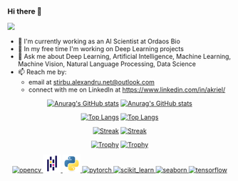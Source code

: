 ### Hi there 👋
![](https://komarev.com/ghpvc/?username=akrielz&color=green)
- 🚀 I'm currently working as an AI Scientist at Ordaos Bio
- 🔭 In my free time I'm working on Deep Learning projects
- 💬 Ask me about Deep Learning, Artificial Intelligence, Machine Learning, Machine Vision, Natural Language Processing, Data Science
- 📫 Reach me by: 
  - email at <text> &#x202e;moc.kooltuo@ten.urdnaxela.ubrits </text>
  - connect with me on LinkedIn at https://www.linkedin.com/in/akriel/

<div align="center">
  
[![Anurag's GitHub stats](https://github-readme-stats.vercel.app/api?username=akrielz&count_private=true&theme=tokyonight&hide_border=true&show_icons=true&hide=prs,issues)](https://github.com/Akrielz#gh-dark-mode-only)
[![Anurag's GitHub stats](https://github-readme-stats.vercel.app/api?username=akrielz&count_private=true&hide_border=true&show_icons=true&hide=prs,issues)](https://github.com/Akrielz#gh-light-mode-only)

</div>

<div align="center">
  
[![Top Langs](https://github-readme-stats.vercel.app/api/top-langs/?username=akrielz&langs_count=3&hide_border=true&theme=tokyonight)](https://github.com/Akrielz#gh-dark-mode-only)
[![Top Langs](https://github-readme-stats.vercel.app/api/top-langs/?username=akrielz&langs_count=3&hide_border=true)](https://github.com/Akrielz#gh-light-mode-only)

</div>
  
<div align="center">
  
[![Streak](https://github-readme-streak-stats.herokuapp.com/?user=akrielz&hide_border=true&theme=tokyonight)](https://github.com/Akrielz#gh-dark-mode-only)
[![Streak](https://github-readme-streak-stats.herokuapp.com/?user=akrielz&hide_border=true)](https://github.com/Akrielz#gh-light-mode-only)

</div>
  
<div align="center">

[![Trophy](https://github-profile-trophy.vercel.app/?username=akrielz&hide_border=true&theme=tokyonight&no-frame=true)](https://github.com/Akrielz#gh-dark-mode-only)
[![Trophy](https://github-profile-trophy.vercel.app/?username=akrielz&hide_border=true&no-frame=true)](https://github.com/Akrielz#gh-light-mode-only)

</div>
  

<div align="center">

<p> 
<a href="https://opencv.org/" target="_blank" rel="noreferrer"> <img src="https://www.vectorlogo.zone/logos/opencv/opencv-icon.svg" alt="opencv" width="40" height="40"/> </a> <a href="https://pandas.pydata.org/" target="_blank" rel="noreferrer"> <img src="https://raw.githubusercontent.com/devicons/devicon/2ae2a900d2f041da66e950e4d48052658d850630/icons/pandas/pandas-original.svg" alt="pandas" width="40" height="40"/> </a> <a href="https://www.python.org" target="_blank" rel="noreferrer"> <img src="https://raw.githubusercontent.com/devicons/devicon/master/icons/python/python-original.svg" alt="python" width="40" height="40"/> </a> <a href="https://pytorch.org/" target="_blank" rel="noreferrer"> <img src="https://www.vectorlogo.zone/logos/pytorch/pytorch-icon.svg" alt="pytorch" width="40" height="40"/> </a> <a href="https://scikit-learn.org/" target="_blank" rel="noreferrer"> <img src="https://upload.wikimedia.org/wikipedia/commons/0/05/Scikit_learn_logo_small.svg" alt="scikit_learn" width="40" height="40"/> </a> <a href="https://seaborn.pydata.org/" target="_blank" rel="noreferrer"> <img src="https://seaborn.pydata.org/_images/logo-mark-lightbg.svg" alt="seaborn" width="40" height="40"/> </a> <a href="https://www.tensorflow.org" target="_blank" rel="noreferrer"> <img src="https://www.vectorlogo.zone/logos/tensorflow/tensorflow-icon.svg" alt="tensorflow" width="40" height="40"/> </a> 
</p>

</div>
